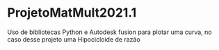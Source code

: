 # ProjetoMatMult2021.1
Uso de bibliotecas Python e Autodesk fusion para plotar uma curva, no caso desse projeto uma Hipocicloide de razão
